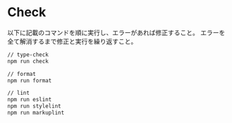 # Check

以下に記載のコマンドを順に実行し、エラーがあれば修正すること。
エラーを全て解消するまで修正と実行を繰り返すこと。

```sh
// type-check
npm run check

// format
npm run format

// lint
npm run eslint
npm run stylelint
npm run markuplint
```
